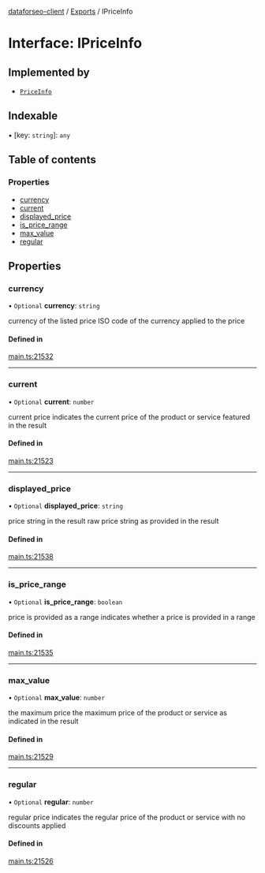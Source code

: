[dataforseo-client](../README.md) / [Exports](../modules.md) / IPriceInfo

# Interface: IPriceInfo

## Implemented by

- [`PriceInfo`](../classes/PriceInfo.md)

## Indexable

▪ [key: `string`]: `any`

## Table of contents

### Properties

- [currency](IPriceInfo.md#currency)
- [current](IPriceInfo.md#current)
- [displayed\_price](IPriceInfo.md#displayed_price)
- [is\_price\_range](IPriceInfo.md#is_price_range)
- [max\_value](IPriceInfo.md#max_value)
- [regular](IPriceInfo.md#regular)

## Properties

### currency

• `Optional` **currency**: `string`

currency of the listed price
ISO code of the currency applied to the price

#### Defined in

[main.ts:21532](https://github.com/dataforseo/TypeScriptClient/blob/7ca1aa4/main.ts#L21532)

___

### current

• `Optional` **current**: `number`

current price
indicates the current price of the product or service featured in the result

#### Defined in

[main.ts:21523](https://github.com/dataforseo/TypeScriptClient/blob/7ca1aa4/main.ts#L21523)

___

### displayed\_price

• `Optional` **displayed\_price**: `string`

price string in the result
raw price string as provided in the result

#### Defined in

[main.ts:21538](https://github.com/dataforseo/TypeScriptClient/blob/7ca1aa4/main.ts#L21538)

___

### is\_price\_range

• `Optional` **is\_price\_range**: `boolean`

price is provided as a range
indicates whether a price is provided in a range

#### Defined in

[main.ts:21535](https://github.com/dataforseo/TypeScriptClient/blob/7ca1aa4/main.ts#L21535)

___

### max\_value

• `Optional` **max\_value**: `number`

the maximum price
the maximum price of the product or service as indicated in the result

#### Defined in

[main.ts:21529](https://github.com/dataforseo/TypeScriptClient/blob/7ca1aa4/main.ts#L21529)

___

### regular

• `Optional` **regular**: `number`

regular price
indicates the regular price of the product or service with no discounts applied

#### Defined in

[main.ts:21526](https://github.com/dataforseo/TypeScriptClient/blob/7ca1aa4/main.ts#L21526)

